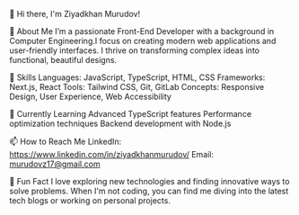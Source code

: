 👋 Hi there, I'm Ziyadkhan Murudov!

🚀 About Me
I’m a passionate Front-End Developer with a background in Computer Engineering.I focus on creating modern web applications and user-friendly interfaces. I thrive on transforming complex ideas into functional, beautiful designs.

🌟 Skills
Languages: JavaScript, TypeScript, HTML, CSS
Frameworks: Next.js, React
Tools: Tailwind CSS, Git, GitLab
Concepts: Responsive Design, User Experience, Web Accessibility

🌱 Currently Learning
Advanced TypeScript features
Performance optimization techniques
Backend development with Node.js

📫 How to Reach Me
LinkedIn: https://www.linkedin.com/in/ziyadkhanmurudov/
Email: murudovz17@gmail.com

🌈 Fun Fact
I love exploring new technologies and finding innovative ways to solve problems. When I'm not coding, you can find me diving into the latest tech blogs or working on personal projects.
